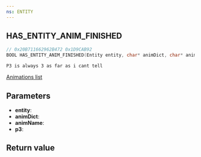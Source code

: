 ```yaml
---
ns: ENTITY
---
```

## HAS_ENTITY_ANIM_FINISHED

```c
// 0x20B711662962B472 0x1D9CAB92
BOOL HAS_ENTITY_ANIM_FINISHED(Entity entity, char* animDict, char* animName, int p3);
```

```
P3 is always 3 as far as i cant tell  
```

[Animations list](https://alexguirre.github.io/animations-list/)

## Parameters
* **entity**: 
* **animDict**: 
* **animName**: 
* **p3**: 

## Return value
